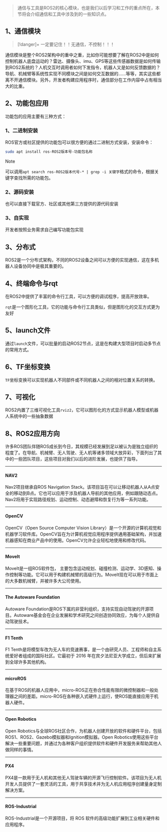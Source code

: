 > 通信与工具是ROS2的核心模块，也是我们以后学习和工作的重点所在，本节将会介绍通信和工具中涉及到的一些知识点。

## 1、通信模块

> [!danger]+ 一定要记住！！无通信，不控制！！！

通信模块是整个ROS2架构中的重中之重，比如你可能想要了解在ROS2中是如何控制机器人底盘运动的？雷达、摄像头、imu、GPS等这些传感器数据是如何传输到ROS2系统的？人机交互时调用者如何下发指令，机器人又是如何反馈数据的？导航、机械臂等系统性实现不同模块之间是如何交互数据的......等等，其实这些都离不开通信模块。另外，开发者构建应用程序时，通信部分在工作内容中占有相当大的比重。

## 2、功能包应用

功能包的应用主要有三种方式：

### 1、二进制安装

ROS官方或社区提供的功能包可以很方便的通过二进制方式安装，安装命令：

```bash
sudo apt install ros-ROS2版本号-功能包名称
```

> [!note]
>
> 可以调用`apt search ros-ROS2版本代号-* | grep -i 关键字`格式的命令，根据关键字查找所需的功能包。

### 2、源码安装

也可以直接下载官方、社区或其他第三方提供的源代码安装

### 3、自实现

开发者按照业务需求自己编写功能包实现

## 3、分布式

ROS2是一个分布式架构，不同的ROS2设备之间可以方便的实现通信，这在多机器人设备协同中是极其重要的。

## 4、终端命令与rqt

在ROS2中提供了丰富的命令行工具，可以方便的调试程序，提高开放效率。

`rqt`是一个图形化工具，它的功能与命令行工具类似，但是图形化的交互方式更为友好

## 5、launch文件

通过`launch`文件，可以批量的启动ROS2节点，这是在构建大型项目时启动多节点的常用方式。

## 6、TF坐标变换

`TF`坐标变换可以实现机器人不同部件或不同机器人之间的相对位置关系的转换。

## 7、可视化

ROS2内置了三维可视化工具`rviz2`，它可以图形化的方式显示机器人模型或机器人系统中的一些抽象数据

## 8、ROS2应用方向

许多ROS团队伴随ROS成长到今日，其规模已经发展到足以被认为是独立组织的程度了。在导航、机械臂、无人驾驶、无人机等诸多领域大放异彩，下面列出了其中的一些团队项目，这些项目对我们以后的进阶发展，也提供了指导。

------

#### NAV2

Nav2项目继承自ROS Navigation Stack。该项目旨在可以让移动机器人从A点安全的移动到B点。它也可以应用于涉及机器人导航的其他应用，例如跟随动态点。Nav2将用于实现路径规划、运动控制、动态避障和恢复行为等一系列功能。

------

#### OpenCV

OpenCV（Open Source Computer Vision Library）是一个开源的计算机视觉和机器学习软件库。OpenCV旨在为计算机视觉应用程序提供通用基础架构，并加速机器感知在商业产品中的使用。OpenCV允许企业轻松地使用和修改代码。

------

#### MoveIt

MoveIt是一组ROS软件包， 主要包含运动规划、碰撞检测、运动学、3D感知、操作控制等功能。它可以用于构建机械臂的高级行为。MoveIt现在可以用于市面上的大多数机械臂，并被许多大公司使用。

------

#### The Autoware Foundation

Autoware Foundation是ROS下属的非营利组织，支持实现自动驾驶的开源项目。Autoware基金会在企业发展和学术研究之间创造协同效应，为每个人提供自动驾驶技术。

------

#### F1 Tenth

F1 Tenth是将模型车改为无人车的竞速赛事，是一个由研究人员、工程师和自主系统爱好者组成的国际社区。它最初于 2016 年在宾夕法尼亚大学成立，但后来扩展到全球许多其他机构。

------

#### microROS

在基于ROS的机器人应用中，micro-ROS正在弥合性能有限的微控制器和一般处理器之间的差距。micro-ROS在各种嵌入式硬件上运行，使ROS能直接应用于机器人硬件。

------

#### Open Robotics

Open Robotics与全球ROS社区合作，为机器人创建开放的软件和硬件平台，包括 ROS1、ROS2、Gazebo模拟器和Ignition模拟器。Open Robotics使用这些平台解决一些重要问题，并通过为各种客户组织提供软件和硬件开发服务来帮助其他人做同样的事情。

------

#### PX4

PX4是一款用于无人机和其他无人驾驶车辆的开源飞行控制软件。该项目为无人机开发人员提供了一套灵活的工具，用于共享技术并为无人机应用程序创建量身定制解决方案。

------

#### ROS-Industrial

ROS-Industrial是一个开源项目，将 ROS 软件的高级功能扩展到工业相关硬件和应用程序。